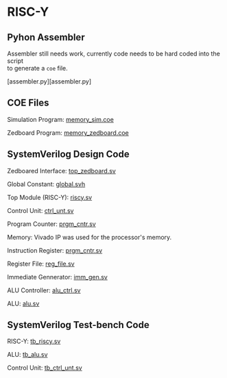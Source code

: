 # RISC-Y

## Pyhon Assembler

Assembler still needs work, currently code needs to be hard coded into the script  
to generate a ```coe``` file.

[assembler.py][assembler.py]  

## COE Files

Simulation Program: [memory_sim.coe](memory_sim.coe)  

Zedboard Program: [memory_zedboard.coe](memory_zedboard.coe)  

## SystemVerilog Design Code

Zedboared Interface: [top_zedboard.sv](proj-files-riscy/proj-files-riscy.srcs/sources_1/new/top_zedboard.sv)  

Global Constant: [global.svh](proj-files-riscy/proj-files-riscy.srcs/sources_1/new/global.svh)  

Top Module (RISC-Y): [riscy.sv](proj-files-riscy/proj-files-riscy.srcs/sources_1/new/riscy.sv)  

Control Unit: [ctrl_unt.sv](proj-files-riscy/proj-files-riscy.srcs/sources_1/new/ctrl_unt.sv)  

Program Counter: [prgm_cntr.sv](proj-files-riscy/proj-files-riscy.srcs/sources_1/new/prgm_cntr.sv)  

Memory: Vivado IP was used for the processor's memory.  

Instruction Register: [prgm_cntr.sv](proj-files-riscy/proj-files-riscy.srcs/sources_1/new/instruct_reg.sv)  

Register File: [reg_file.sv](proj-files-riscy/proj-files-riscy.srcs/sources_1/new/reg_file.sv)

Immediate Gennerator: [imm_gen.sv](proj-files-riscy/proj-files-riscy.srcs/sources_1/new/imm_gen.sv)  

ALU Controller: [alu_ctrl.sv](proj-files-riscy/proj-files-riscy.srcs/sources_1/new/alu_ctrl.sv)  

ALU: [alu.sv](proj-files-riscy/proj-files-riscy.srcs/sources_1/new/alu.sv)  

## SystemVerilog Test-bench Code

RISC-Y: [tb_riscy.sv](proj-files-riscy/proj-files-riscy.srcs/sim_1/new/tb_riscy.sv)

ALU: [tb_alu.sv](proj-files-riscy/proj-files-riscy.srcs/sim_1/new/tb_alu.sv)

Control Unit: [tb_ctrl_unt.sv](proj-files-riscy/proj-files-riscy.srcs/sim_1/new/tb_ctrl_unt.sv)
